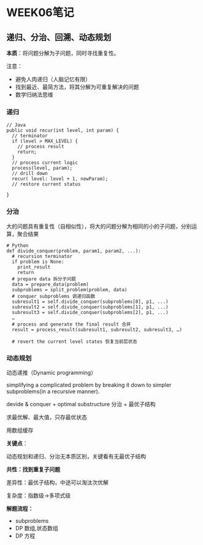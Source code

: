 # WEEK06笔记

## 递归、分治、回溯、动态规划

**本质**：将问题分解为子问题，同时寻找重复性。

注意：

* 避免人肉递归（人脑记忆有限）
* 找到最近、最简方法，将其分解为可重复解决的问题 
* 数学归纳法思维

### 递归

	// Java
	public void recur(int level, int param) { 
	  // terminator 
	  if (level > MAX_LEVEL) { 
	    // process result 
	    return; 
	  }
	  // process current logic 
	  process(level, param); 
	  // drill down 
	  recur( level: level + 1, newParam); 
	  // restore current status 
	 
	}
	
### 分治

大的问题具有重复性（自相似性），将大的问题分解为相同的小的子问题，分别运算，聚合结果

```
# Python
def divide_conquer(problem, param1, param2, ...): 
  # recursion terminator 
  if problem is None: 
	print_result 
	return 
  # prepare data 拆分子问题
  data = prepare_data(problem) 
  subproblems = split_problem(problem, data) 
  # conquer subproblems 调递归函数
  subresult1 = self.divide_conquer(subproblems[0], p1, ...) 
  subresult2 = self.divide_conquer(subproblems[1], p1, ...) 
  subresult3 = self.divide_conquer(subproblems[2], p1, ...) 
  …
  # process and generate the final result 合并
  result = process_result(subresult1, subresult2, subresult3, …)
	
  # revert the current level states 恢复当前层状态
```

### 动态规划

动态递推（Dynamic programming）

simplifying a complicated problem by breaking it down to simpler subproblems(in a recursive manner).

devide & conquer + optimal substructure 分治 + 最优子结构

求最优解、最大值，只存最优状态

用数组缓存

**关键点**：

动态规划和递归、分治无本质区别，关键看有无最优子结构

**共性：找到重复子问题**

差异性：最优子结构，中途可以淘汰次优解

复杂度：指数级->多项式级

**解题流程：**

* subproblems
* DP 数组,状态数组
* DP 方程